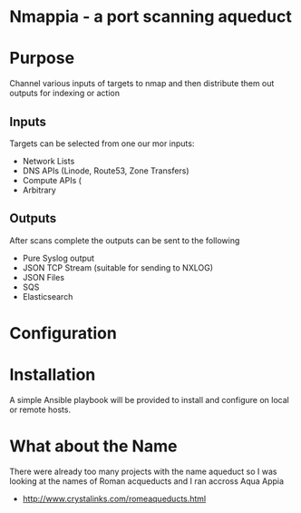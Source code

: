 # Nmappia - a port scanning aqueduct

# Purpose
Channel various inputs of targets to nmap and then distribute them out outputs for indexing or action

## Inputs

Targets can be selected from one our mor inputs:
- Network Lists
- DNS APIs (Linode, Route53, Zone Transfers)
- Compute APIs (
- Arbitrary


## Outputs
After scans complete the outputs can be sent to the following
- Pure Syslog output
- JSON TCP Stream (suitable for sending to NXLOG)
- JSON Files
- SQS
- Elasticsearch

# Configuration

# Installation

A simple Ansible playbook will be provided to install and configure on local or remote hosts.



# What about the Name

There were already too many projects with the name aqueduct so I was looking at the names of Roman acqueducts and I ran accross Aqua Appia

 - http://www.crystalinks.com/romeaqueducts.html
 
